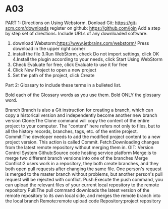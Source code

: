 # A03
PART 1: Directions on Using Webstorm.
Donload Git: https://git-scm.com/downloads
register on github: https://github.com/join
Add a step by step set of directions. Include URLs of any downloaded software. 
1. download Webstorm:https://www.jetbrains.com/webstorm/
Press download in the upper right corner
2. install the file
3.Run WebStorm, check Do not import settings, click OK
4.Install the plugin according to your needs, click Start Using WebStorm
5. Check Evaluate for free, click Evaluate to use it for free
6. Click New Project to open a new project
7. Set the path of the project, click Create
 

Part 2: Glossary to include these terms in a bulleted list.

Bold each of the Glossary words as you use them.  Bold ONLY the glossary word.

Branch Branch is also a Git instruction for creating a branch, which can copy a historical version and independently become another new branch version
Clone:The Clone command will copy the content of the entire project to your computer. The "content" here refers not only to files, but to all the history records, branches, tags, etc. of the entire project.
Commit:The developer needs to add the modified project content to a new project version. This action is called Commit.
Fetch:Downloading changes from the latest remote repository without merging them in.
GIT: Version Control System
Github:Source code hosting service platform
Merge:is to merge two different branch versions into one of the branches
Merge Conflict:2 users work in a repository, they both create branches, and they both open pull requests after changing the same file. One person's request is merged to the master branch without problems, but another person's pull request will be rejected with conflict.
Push:Execute the push command, you can upload the relevant files of your current local repository to the remote repository
Pull:The pull command downloads the latest version of the remote repository to its own local side, and merges the remote branch into the local branch
Remote:remote upload code
Repository:project repository
